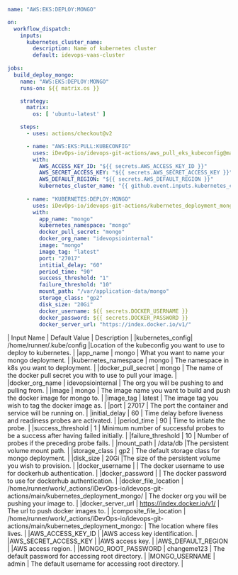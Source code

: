 ```yaml
name: "AWS:EKS:DEPLOY:MONGO"

on:
  workflow_dispatch:
    inputs:
      kubernetes_cluster_name:
        description: Name of kubernetes cluster
        default: idevops-vaas-cluster
            
jobs:
  build_deploy_mongo:
    name: "AWS:EKS:DEPLOY:MONGO"
    runs-on: ${{ matrix.os }}

    strategy:
      matrix:
        os: [ 'ubuntu-latest' ]

    steps:
      - uses: actions/checkout@v2

      - name: "AWS:EKS:PULL:KUBECONFIG"
        uses: iDevOps-io/idevops-git-actions/aws_pull_eks_kubeconfig@main
        with:
          AWS_ACCESS_KEY_ID: "${{ secrets.AWS_ACCESS_KEY_ID }}"
          AWS_SECRET_ACCESS_KEY: "${{ secrets.AWS_SECRET_ACCESS_KEY }}"
          AWS_DEFAULT_REGION: "${{ secrets.AWS_DEFAULT_REGION }}"
          kubernetes_cluster_name: "{{ github.event.inputs.kubernetes_cluster_name }}"
          
      - name: "KUBERNETES:DEPLOY:MONGO"
        uses: iDevOps-io/idevops-git-actions/kubernetes_deployment_mongo@main
        with:
          app_name: "mongo"
          kubernetes_namespace: "mongo"
          docker_pull_secret: "mongo"
          docker_org_name: "idevopsiointernal"
          image: "mongo"
          image_tag: "latest"
          port: "27017"
          intitial_delay: "60"
          period_time: "90"
          success_threshold: "1"
          failure_threshold: "10"
          mount_path: "/var/application-data/mongo"
          storage_class: "gp2"
          disk_size: "20Gi"
          docker_username: ${{ secrets.DOCKER_USERNAME }}
          docker_password: ${{ secrets.DOCKER_PASSWORD }}
          docker_server_url: "https://index.docker.io/v1/"

```

| Input Name   |      Default Value      |  Description |
|kubernetes_config| /home/runner/.kube/config |Location of the kubeconfig you want to use to deploy to kubernetes. |
|app_name | mongo | What you want to name your mongo deployment. |
|kubernetes_namespace | mongo | The namespace in k8s you want to deployment. |
|docker_pull_secret | mongo | The name of the docker pull secret you with to use to pull your image. |
|docker_org_name | idevopsiointernal | The org you will be pushing to and pulling from. |
|image | mongo | The image name you want to build and push the docker image for mongo to. |
|image_tag | latest | The image tag you wish to tag the docker image as. |
|port | 27017 | The port the container and service will be running on. |
|initial_delay | 60 | Time delay before liveness and readiness probes are activated. |
|period_time | 90 | Time to intiate the probe. |
|success_threshold | 1 | Minimum number of successful probes to be a success after having failed initially. |
|failure_threshold | 10 | Number of probes if the preceding probe fails. |
|mount_path | /data/db |The persistent volume mount path. |
|storage_class | gp2 | The default storage class for mongo deployment. |
|disk_size | 20Gi |The size of the persistent volume you wish to provision. |
|docker_username |  | The docker username to use for dockerhub authentication. |
|docker_password |  | The docker password to use for dockerhub authentication. |
|docker_file_location | /home/runner/work/_actions/iDevOps-io/idevops-git-actions/main/kubernetes_deployment_mongo/ | The docker org you will be pushing your image to. |
|docker_server_url | https://index.docker.io/v1/ | The url to push docker images to. |
|composite_file_location | /home/runner/work/_actions/iDevOps-io/idevops-git-actions/main/kubernetes_deployment_mongo: | The location where files lives. |
|AWS_ACCESS_KEY_ID |  |AWS access key identification. |
|AWS_SECRET_ACCESS_KEY |  |AWS access key. |
|AWS_DEFAULT_REGION |  |AWS access region. |
|MONGO_ROOT_PASSWORD | changeme123 | The default password for accessing root directory. |
|MONGO_USERNAME | admin | The default username for accessing root directory. |